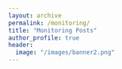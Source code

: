 ```yaml
---
layout: archive
permalink: /monitoring/
title: "Monitoring Posts"
author_profile: true
header:
  image: "/images/banner2.png"
---
```

